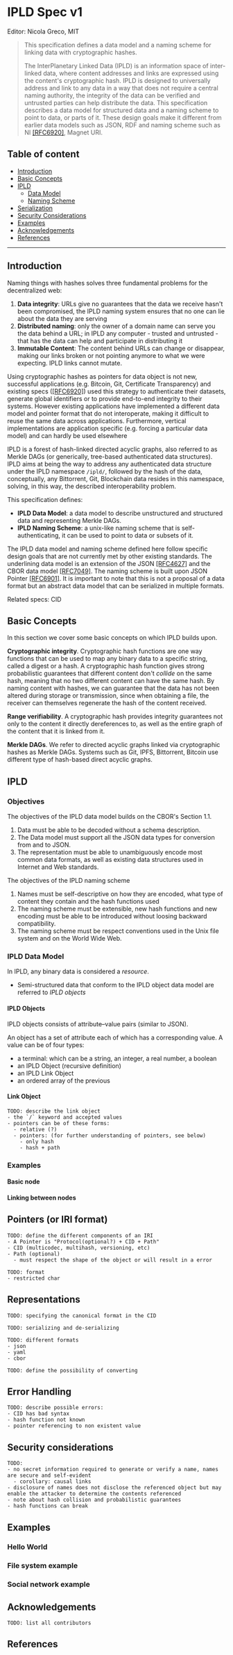 # IPLD Spec v1

Editor: Nicola Greco, MIT

> This specification defines a data model and a naming scheme for linking data with cryptographic hashes.
>
> The InterPlanetary Linked Data (IPLD) is an information space of inter-linked data, where content addresses and links are expressed using the content's cryptographic hash. IPLD is designed to universally address and link to any data in a way that does not require a central naming authority, the integrity of the data can be verified and untrusted parties can help distribute the data. This specification describes a data model for structured data and a naming scheme to point to data, or parts of it. These design goals make it different from earlier data models such as JSON, RDF and naming scheme such as NI [[RFC6920]](https://tools.ietf.org/html/rfc6920), Magnet URI.


## Table of content

- [Introduction](#introduction)
- [Basic Concepts](#basic-concepts)
- [IPLD](#ipld)
  - [Data Model](#data-model)
  - [Naming Scheme](#naming-scheme)
- [Serialization](#serialization)
- [Security Considerations](#security-considerations)
- [Examples](#examples)
- [Acknowledgements](#acknowledgements)
- [References](#references)

---

## Introduction
Naming things with hashes solves three fundamental problems for the decentralized web:

1. **Data integrity**: URLs give no guarantees that the data we receive hasn't been compromised, the IPLD naming system ensures that no one can lie about the data they are serving
2. **Distributed naming**: only the owner of a domain name can serve you the data behind a URL; in IPLD any computer - trusted and untrusted - that has the data can help and participate in distributing it
3. **Immutable Content**: The content behind URLs can change or disappear, making our links broken or not pointing anymore to what we were expecting. IPLD links cannot mutate.

Using cryptographic hashes as pointers for data object is not new, successful applications (e.g. Bitcoin, Git, Certificate Transparency) and existing specs ([[RFC6920]](https://tools.ietf.org/html/rfc6920)) used this strategy to authenticate their datasets, generate global identifiers or to provide end-to-end integrity to their systems. However existing applications have implemented a different data model and pointer format that do not interoperate, making it difficult to reuse the same data across applications. Furthermore, vertical implementations are application specific (e.g. forcing a particular data model) and can hardly be used elsewhere

IPLD is a forest of hash-linked directed acyclic graphs, also referred to as Merkle DAGs (or generically, tree-based authenticated data structures).
IPLD aims at being the way to address any authenticated data structure under the IPLD namespace `/ipld/`, followed by the hash of the data, conceptually, any Bittorrent, Git, Blockchain data resides in this namespace, solving, in this way, the described interoperability problem.

This specification defines:
- **IPLD Data Model**: a data model to describe unstructured and structured data and representing Merkle DAGs.
- **IPLD Naming Scheme**: a unix-like naming scheme that is self-authenticating, it can be used to point to data or subsets of it.

The IPLD data model and naming scheme defined here follow specific design goals that are not currently met by other existing standards. The underlining data model is an extension of the JSON [[RFC4627]](https://www.ietf.org/rfc/rfc4627.txt) and the CBOR data model [[RFC7049]](https://tools.ietf.org/html/rfc7049). The naming scheme is built upon JSON Pointer [[RFC6901]](https://tools.ietf.org/html/rfc6901). It is important to note that this is not a proposal of a data format but an abstract data model that can be serialized in multiple formats.

Related specs: CID

<!-- ## Design goals
```
TODO: define the scope of this spec
- simplicity
- transparent pathing
- upgradability
- usable as RDF
``` -->

## Basic Concepts

In this section we cover some basic concepts on which IPLD builds upon.

**Cryptographic integrity**. Cryptographic hash functions are one way functions that can be used to map any binary data to a specific string, called a digest or a hash. A cryptographic hash function gives strong probabilistic guarantees that different content don't *collide* on the same hash, meaning that no two different content can have the same hash. By naming content with hashes, we can guarantee that the data has not been altered during storage or transmission, since when obtaining a file, the receiver can themselves regenerate the hash of the content received.

**Range verifiability**. A cryptographic hash provides integrity guarantees not only to the content it directly dereferences to, as well as the entire graph of the content that it is linked from it.

**Merkle DAGs**. We refer to directed acyclic graphs linked via cryptographic hashes as Merkle DAGs. Systems such as Git, IPFS, Bittorrent, Bitcoin use different type of hash-based direct acyclic graphs.

## IPLD

### Objectives

The objectives of the IPLD data model builds on the CBOR's Section 1.1.

1. Data must be able to be decoded without a schema description.
2. The Data model must support all the JSON data types for conversion from and to JSON.
3. The representation must be able to unambiguously encode most common data formats, as well as existing data structures used in Internet and Web standards.

The objectives of the IPLD naming scheme

1. Names must be self-descriptive on how they are encoded, what type of content they contain and the hash functions used
2. The naming scheme must be extensible, new hash functions and new encoding must be able to be introduced without loosing backward compatibility.
3. The naming scheme must be respect conventions used in the Unix file system and on the World Wide Web.


### IPLD Data Model
In IPLD, any binary data is considered a *resource*.
- Semi-structured data that conform to the IPLD object data model are referred to *IPLD objects*


#### IPLD Objects

IPLD objects consists of attribute–value pairs (similar to JSON).

An object has a set of attribute each of which has a corresponding value.
A value can be of four types:
- a terminal: which can be a string, an integer, a real number, a boolean
- an IPLD Object (recursive definition)
- an IPLD Link Object
- an ordered array of the previous

#### Link Object
```
TODO: describe the link object
- the `/` keyword and accepted values
- pointers can be of these forms:
  - relative (?)
  - pointers: (for further understanding of pointers, see below)
    - only hash 
    - hash + path
```



### Examples
#### Basic node
#### Linking between nodes


## Pointers (or IRI format)

```
TODO: define the different components of an IRI
- A Pointer is "Protocol(optional?) + CID + Path"
- CID (multicodec, multihash, versioning, etc)
- Path (optional)
  - must respect the shape of the object or will result in a error
```

```
TODO: format
- restricted char
```

## Representations
```
TODO: specifying the canonical format in the CID
```

```
TODO: serializing and de-serializing
```

```
TODO: different formats
- json
- yaml
- cbor

TODO: define the possibility of converting
```

## Error Handling
```
TODO: describe possible errors:
- CID has bad syntax
- hash function not known
- pointer referencing to non existent value
```

## Security considerations

```
TODO:
- no secret information required to generate or verify a name, names are secure and self-evident
  - corollary: causal links
- disclosure of names does not disclose the referenced object but may enable the attacker to determine the contents referenced
- note about hash collision and probabilistic guarantees
- hash functions can break
```

## Examples

### Hello World
### File system example
### Social network example

## Acknowledgements

```
TODO: list all contributors
```

## References
